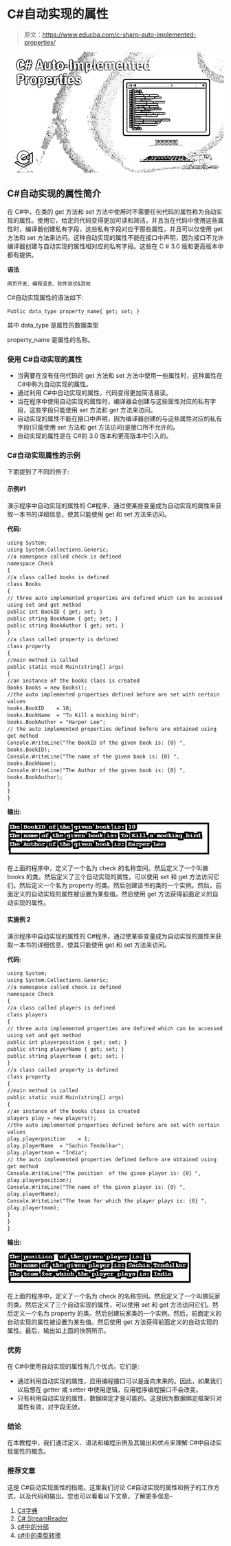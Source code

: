 # C#自动实现的属性

> 原文：<https://www.educba.com/c-sharp-auto-implemented-properties/>

![C# Auto-Implemented Properties](img/dd736242ef4ee1e3238c1a4b0a949407.png)



## C#自动实现的属性简介

在 C#中，在类的 get 方法和 set 方法中使用时不需要任何代码的属性称为自动实现的属性。使用它，给定的代码变得更加可读和简洁，并且当在代码中使用这些属性时，编译器创建私有字段，这些私有字段对应于那些属性，并且可以仅使用 get 方法和 set 方法来访问。这种自动实现的属性不能在接口中声明，因为接口不允许编译器创建与自动实现的属性相对应的私有字段。这些在 C # 3.0 版和更高版本中都有提供。

**语法**

<small>网页开发、编程语言、软件测试&其他</small>

C#自动实现属性的语法如下:

```
Public data_type property_name{ get; set; }
```

其中 data_type 是属性的数据类型

property_name 是属性的名称。

### 使用 C#自动实现的属性

*   当需要在没有任何代码的 get 方法和 set 方法中使用一些属性时，这种属性在 C#中称为自动实现的属性。
*   通过利用 C#中自动实现的属性，代码变得更加简洁易读。
*   当在程序中使用自动实现的属性时，编译器会创建与这些属性对应的私有字段，这些字段只能使用 set 方法和 get 方法来访问。
*   自动实现的属性不能在接口中声明，因为编译器创建的与这些属性对应的私有字段(只能使用 set 方法和 get 方法访问)是接口所不允许的。
*   自动实现的属性是在 C#的 3.0 版本和更高版本中引入的。

### C#自动实现属性的示例

下面提到了不同的例子:

#### 示例#1

演示程序中自动实现的属性的 C#程序，通过使某些变量成为自动实现的属性来获取一本书的详细信息，使其只能使用 get 和 set 方法来访问。

**代码:**

```
using System;
using System.Collections.Generic;
//a namespace called check is defined
namespace Check
{
//a class called books is defined
class Books
{
// three auto implemented properties are defined which can be accessed using set and get method
public int BookID { get; set; }
public string BookName { get; set; }
public string BookAuthor { get; set; }
}
//a class called property is defined
class property
{
//main method is called
public static void Main(string[] args)
{
//an instance of the books class is created
Books books = new Books();
//the auto implemented properties defined before are set with certain values
books.BookID    = 10;
books.BookName  = "To Kill a mocking bird";
books.BookAuthor = "Harper Lee";
// the auto implemented properties defined before are obtained using get method
Console.WriteLine("The BookID of the given book is: {0} ", books.BookID);
Console.WriteLine("The name of the given book is: {0} ", books.BookName);
Console.WriteLine("The Author of the given book is: {0} ", books.BookAuthor);
}
}
}
```

**输出:**

![C# Auto-Implemented Properties output 1](img/4b04aedb578526da611963ff4e194b38.png)



在上面的程序中，定义了一个名为 check 的名称空间。然后定义了一个叫做 books 的类。然后定义了三个自动实现的属性，可以使用 set 和 get 方法访问它们。然后定义一个名为 property 的类。然后创建该书的类的一个实例。然后，前面定义的自动实现的属性被设置为某些值。然后使用 get 方法获得前面定义的自动实现的属性。

#### 实施例 2

演示程序中自动实现的属性的 C#程序，通过使某些变量成为自动实现的属性来获取一本书的详细信息，使其只能使用 get 和 set 方法来访问。

**代码:**

```
using System;
using System.Collections.Generic;
//a namespace called check is defined
namespace Check
{
//a class called players is defined
class players
{
// three auto implemented properties are defined which can be accessed using set and get method
public int playerposition { get; set; }
public string playerName { get; set; }
public string playerteam { get; set; }
}
//a class called property is defined
class property
{
//main method is called
public static void Main(string[] args)
{
//an instance of the books class is created
players play = new players();
//the auto implemented properties defined before are set with certain values
play.playerposition    = 1;
play.playerName  = "Sachin Tendulkar";
play.playerteam = "India";
// the auto implemented properties defined before are obtained using get method
Console.WriteLine("The position  of the given player is: {0} ", play.playerposition);
Console.WriteLine("The name of the given player is: {0} ", play.playerName);
Console.WriteLine("The team for which the player plays is: {0} ", play.playerteam);
}
}
}
```

**输出:**

![C# Auto-Implemented Properties output 2](img/9aacc6edc66c2733b6bf1285bc98bd81.png)



在上面的程序中，定义了一个名为 check 的名称空间。然后定义了一个叫做玩家的类。然后定义了三个自动实现的属性，可以使用 set 和 get 方法访问它们。然后定义一个名为 property 的类。然后创建玩家类的一个实例。然后，前面定义的自动实现的属性被设置为某些值。然后使用 get 方法获得前面定义的自动实现的属性。最后，输出如上面的快照所示。

### 优势

在 C#中使用自动实现的属性有几个优点。它们是:

*   通过利用自动实现的属性，应用编程接口可以是面向未来的。因此，如果我们以后想在 getter 或 setter 中使用逻辑，应用程序编程接口不会改变。
*   只有利用自动实现的属性，数据绑定才是可能的。这是因为数据绑定框架只对属性有效，对字段无效。

### 结论

在本教程中，我们通过定义、语法和编程示例及其输出和优点来理解 C#中自动实现属性的概念。

### 推荐文章

这是 C#自动实现属性的指南。这里我们讨论 C#自动实现的属性和例子的工作方式，以及代码和输出。您也可以看看以下文章，了解更多信息–

1.  [C#字典](https://www.educba.com/c-sharp-dictionary/)
2.  [C# StreamReader](https://www.educba.com/c-sharp-streamreader/)
3.  [c#中的分部](https://www.educba.com/partial-in-c-sharp/)
4.  [c#中的类型转换](https://www.educba.com/type-casting-in-c-sharp/)





